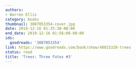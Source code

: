 ```yaml
---
authors:
- Warren Ellis
category: books
thumbnail: 3087053354-cover.jpg
date: 2019-12-16 01:25:38-08:00
end_date: 2019-12-16 01:56:08-08:00
ids:
  goodreads: '3087053354'
link: https://www.goodreads.com/book/show/48815320-trees
status: read
title: 'Trees: Three Fates #3'
---
```

